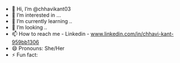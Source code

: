 - 👋 Hi, I’m @chhavikant03
- 👀 I’m interested in ...
- 🌱 I’m currently learning ..
- 💞️ I’m looking .. 
- 📫 How to reach me - Linkedin - www.linkedin.com/in/chhavi-kant-959bb1306
- 😄 Pronouns: She/Her
- ⚡ Fun fact:  

<!---
chhavikant03/chhavikant03 is a ✨ special ✨ repository because its `README.md` (this file) appears on your GitHub profile.
You can click the Preview link to take a look at your changes.
--->
